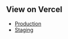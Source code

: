 ## View on Vercel

- [Production](https://nextjslearning-flax.vercel.app/)
- [Staging](https://nextjslearning-git-stage-adrianlach.vercel.app/)
